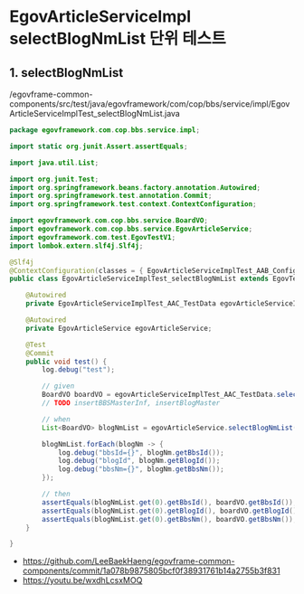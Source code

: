 # EgovArticleServiceImpl selectBlogNmList 단위 테스트

## 1. selectBlogNmList

/egovframe-common-components/src/test/java/egovframework/com/cop/bbs/service/impl/EgovArticleServiceImplTest_selectBlogNmList.java

```java
package egovframework.com.cop.bbs.service.impl;

import static org.junit.Assert.assertEquals;

import java.util.List;

import org.junit.Test;
import org.springframework.beans.factory.annotation.Autowired;
import org.springframework.test.annotation.Commit;
import org.springframework.test.context.ContextConfiguration;

import egovframework.com.cop.bbs.service.BoardVO;
import egovframework.com.cop.bbs.service.EgovArticleService;
import egovframework.com.test.EgovTestV1;
import lombok.extern.slf4j.Slf4j;

@Slf4j
@ContextConfiguration(classes = { EgovArticleServiceImplTest_AAB_Configuration.class })
public class EgovArticleServiceImplTest_selectBlogNmList extends EgovTestV1 {

	@Autowired
	private EgovArticleServiceImplTest_AAC_TestData egovArticleServiceImplTest_AAC_TestData;

	@Autowired
	private EgovArticleService egovArticleService;

	@Test
	@Commit
	public void test() {
		log.debug("test");

		// given
		BoardVO boardVO = egovArticleServiceImplTest_AAC_TestData.selectArticleList();
		// TODO insertBBSMasterInf, insertBlogMaster

		// when
		List<BoardVO> blogNmList = egovArticleService.selectBlogNmList(boardVO);

		blogNmList.forEach(blogNm -> {
			log.debug("bbsId={}", blogNm.getBbsId());
			log.debug("blogId", blogNm.getBlogId());
			log.debug("bbsNm={}", blogNm.getBbsNm());
		});

		// then
		assertEquals(blogNmList.get(0).getBbsId(), boardVO.getBbsId());
		assertEquals(blogNmList.get(0).getBlogId(), boardVO.getBlogId());
		assertEquals(blogNmList.get(0).getBbsNm(), boardVO.getBbsNm());
	}

}
```

- https://github.com/LeeBaekHaeng/egovframe-common-components/commit/1a078b9875805bcf0f38931761b14a2755b3f831
- https://youtu.be/wxdhLcsxMOQ
